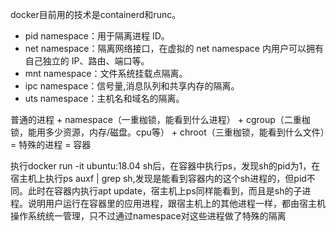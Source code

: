 docker目前用的技术是containerd和runc。

- pid namespace：用于隔离进程 ID。
-  net namespace：隔离网络接口，在虚拟的 net namespace 内用户可以拥有自己独立的 IP、路由、端口等。
-  mnt namespace：文件系统挂载点隔离。
-  ipc namespace：信号量,消息队列和共享内存的隔离。
-  uts namespace：主机名和域名的隔离。

普通的进程 + namespace（一重枷锁，能看到什么进程） +  cgroup（二重枷锁，能用多少资源，内存/磁盘。cpu等） +  chroot（三重枷锁，能看到什么文件）= 特殊的进程  = 容器

执行docker run -it ubuntu:18.04 sh后，在容器中执行ps，发现sh的pid为1，在宿主机上执行ps auxf | grep sh,发现是能看到容器内的这个sh进程的，但pid不同。此时在容器内执行apt update，宿主机上ps同样能看到，而且是sh的子进程。说明用户运行在容器里的应用进程，跟宿主机上的其他进程一样，都由宿主机操作系统统一管理，只不过通过namespace对这些进程做了特殊的隔离

